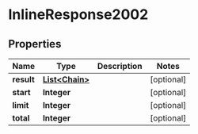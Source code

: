 # InlineResponse2002

## Properties
Name | Type | Description | Notes
------------ | ------------- | ------------- | -------------
**result** | [**List&lt;Chain&gt;**](Chain.md) |  |  [optional]
**start** | **Integer** |  |  [optional]
**limit** | **Integer** |  |  [optional]
**total** | **Integer** |  |  [optional]
